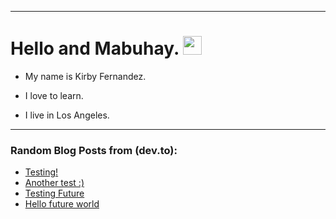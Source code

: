 
<img src="https://komarev.com/ghpvc/?username=kirbygit&style=flat-square&color=blue" alt=""/>

---
<h1>
  Hello and Mabuhay.
  <img src="https://media.giphy.com/media/hvRJCLFzcasrR4ia7z/giphy.gif" width="30px"/>
</h1>

- My name is Kirby Fernandez.

- I love to learn.

- I live in Los Angeles.

---

### Random Blog Posts from (dev.to):
<!-- BLOG-POST-LIST:START -->
- [Testing!](https://dev.to/ben/testing-240)
- [Another test :&rpar;](https://dev.to/ben/another-test--38nf)
- [Testing Future](https://dev.to/ben/testing-future-11f3)
- [Hello future world](https://dev.to/ben/hello-future-world-4p9d)
<!-- BLOG-POST-LIST:END -->
